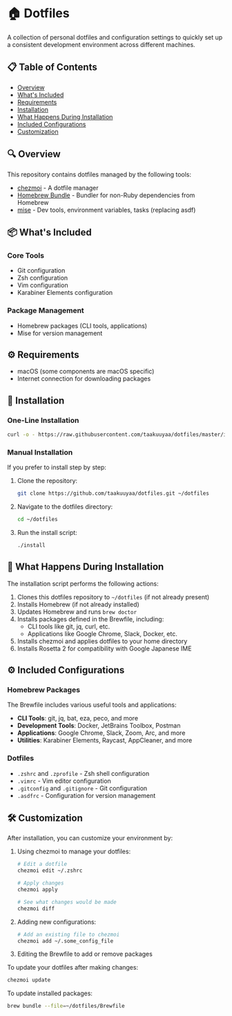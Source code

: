 # 🏠 Dotfiles

A collection of personal dotfiles and configuration settings to quickly set up a consistent development environment across different machines.

## 📋 Table of Contents

- [Overview](#overview)
- [What's Included](#whats-included)
- [Requirements](#requirements)
- [Installation](#installation)
- [What Happens During Installation](#what-happens-during-installation)
- [Included Configurations](#included-configurations)
- [Customization](#customization)

## 🔍 Overview

This repository contains dotfiles managed by the following tools:

- [chezmoi](https://github.com/twpayne/chezmoi) - A dotfile manager
- [Homebrew Bundle](https://github.com/Homebrew/homebrew-bundle) - Bundler for non-Ruby dependencies from Homebrew
- [mise](https://github.com/jdx/mise) - Dev tools, environment variables, tasks (replacing asdf)

## 📦 What's Included

### Core Tools
- Git configuration
- Zsh configuration
- Vim configuration
- Karabiner Elements configuration

### Package Management
- Homebrew packages (CLI tools, applications)
- Mise for version management

## ⚙️ Requirements

- macOS (some components are macOS specific)
- Internet connection for downloading packages

## 🚀 Installation

### One-Line Installation

```sh
curl -o - https://raw.githubusercontent.com/taakuuyaa/dotfiles/master/install | sh
```

### Manual Installation

If you prefer to install step by step:

1. Clone the repository:
   ```sh
   git clone https://github.com/taakuuyaa/dotfiles.git ~/dotfiles
   ```

2. Navigate to the dotfiles directory:
   ```sh
   cd ~/dotfiles
   ```

3. Run the install script:
   ```sh
   ./install
   ```

## 🔄 What Happens During Installation

The installation script performs the following actions:

1. Clones this dotfiles repository to `~/dotfiles` (if not already present)
2. Installs Homebrew (if not already installed)
3. Updates Homebrew and runs `brew doctor`
4. Installs packages defined in the Brewfile, including:
   - CLI tools like git, jq, curl, etc.
   - Applications like Google Chrome, Slack, Docker, etc.
5. Installs chezmoi and applies dotfiles to your home directory
6. Installs Rosetta 2 for compatibility with Google Japanese IME

## ⚙️ Included Configurations

### Homebrew Packages

The Brewfile includes various useful tools and applications:

- **CLI Tools**: git, jq, bat, eza, peco, and more
- **Development Tools**: Docker, JetBrains Toolbox, Postman
- **Applications**: Google Chrome, Slack, Zoom, Arc, and more
- **Utilities**: Karabiner Elements, Raycast, AppCleaner, and more

### Dotfiles

- `.zshrc` and `.zprofile` - Zsh shell configuration
- `.vimrc` - Vim editor configuration
- `.gitconfig` and `.gitignore` - Git configuration
- `.asdfrc` - Configuration for version management

## 🛠️ Customization

After installation, you can customize your environment by:

1. Using chezmoi to manage your dotfiles:
   ```sh
   # Edit a dotfile
   chezmoi edit ~/.zshrc
   
   # Apply changes
   chezmoi apply
   
   # See what changes would be made
   chezmoi diff
   ```

2. Adding new configurations:
   ```sh
   # Add an existing file to chezmoi
   chezmoi add ~/.some_config_file
   ```

3. Editing the Brewfile to add or remove packages

To update your dotfiles after making changes:

```sh
chezmoi update
```

To update installed packages:

```sh
brew bundle --file=~/dotfiles/Brewfile
```
